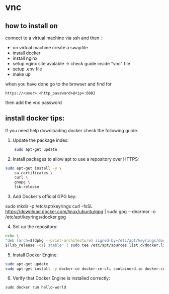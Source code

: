 # vnc

## how to install on 

connect to a virtual machine via ssh and then  :
- on virtual machine create a swapfile
- install docker
- install nginx
- setup nginx site avalable -> check guide inside "vnc" file
- setup .env file
- make up 



when you have done 
go to the browser and find for 

    https://<user>:<http_password>@<ip>:6082

then add the vnc password



## install docker tips:

If you need help downloading docker check the following guide.

1. Update the package index:

```bash
    sudo apt-get update
```

2. Install packages to allow apt to use a repository over HTTPS:

```bash
sudo apt-get install -y \
    ca-certificates \
    curl \
    gnupg \
    lsb-release
```

3. Add Docker's official GPG key:

sudo mkdir -p /etc/apt/keyrings
curl -fsSL https://download.docker.com/linux/ubuntu/gpg | sudo gpg --dearmor -o /etc/apt/keyrings/docker.gpg

4. Set up the repository:

```bash
echo \
"deb [arch=$(dpkg --print-architecture) signed-by=/etc/apt/keyrings/docker.gpg] https://download.docker.com/linux/ubuntu \
$(lsb_release -cs) stable" | sudo tee /etc/apt/sources.list.d/docker.list > /dev/null
```
5. Install Docker Engine:

```bash
sudo apt-get update
sudo apt-get install -y docker-ce docker-ce-cli containerd.io docker-compose-plugin
```

6. Verify that Docker Engine is installed correctly:
```
sudo docker run hello-world
```
